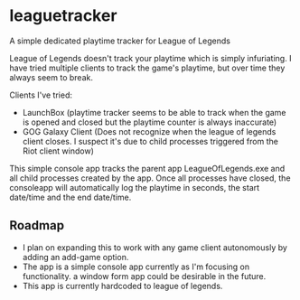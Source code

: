 # leaguetracker
A simple dedicated playtime tracker for League of Legends

League of Legends doesn't track your playtime which is simply infuriating. I have tried multiple clients to track the game's playtime, but over time they always seem to break.

Clients I've tried:
- LaunchBox (playtime tracker seems to be able to track when the game is opened and closed but the playtime counter is always inaccurate)
- GOG Galaxy Client (Does not recognize when the league of legends client closes. I suspect it's due to child processes triggered from the Riot client window)

This simple console app tracks the parent app LeagueOfLegends.exe and all child processes created by the app. Once all processes have closed, the consoleapp will automatically log the playtime in seconds, the start date/time and the end date/time.

## Roadmap
- I plan on expanding this to work with any game client autonomously by adding an add-game option.
- The app is a simple console app currently as I'm focusing on functionality. a window form app could be desirable in the future.
- This app is currently hardcoded to league of legends.
